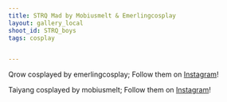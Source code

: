 ```yaml
---
title: STRQ Mad by Mobiusmelt & Emerlingcosplay
layout: gallery_local
shoot_id: STRQ_boys
tags: cosplay


---
```


Qrow cosplayed by emerlingcosplay; Follow them on [Instagram](https://www.instagram.com/emerlingcosplay)!   

Taiyang cosplayed by mobiusmelt; Follow them on [Instagram](https://www.instagram.com/mobiusmelt)!

